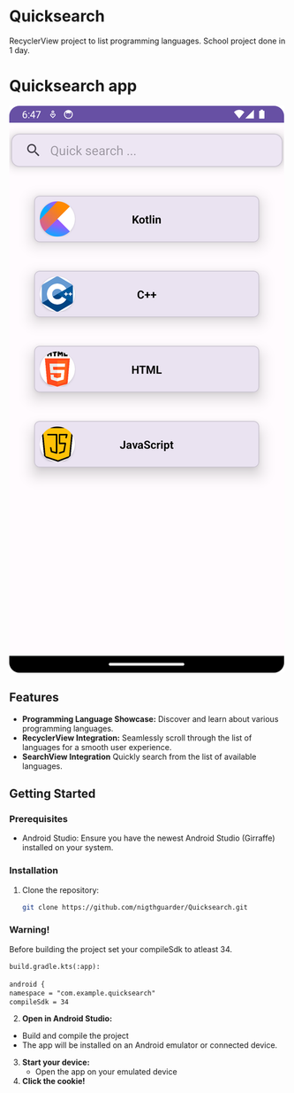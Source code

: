 # Quicksearch
RecyclerView project to list programming languages. 
School project done in 1 day. 
# Quicksearch app 
![App Screenshot](app/src/img/mainView.png)
## Features

- **Programming Language Showcase:** Discover and learn about various programming languages.
- **RecyclerView Integration:** Seamlessly scroll through the list of languages for a smooth user experience.
- **SearchView Integration** Quickly search from the list of available languages.


## Getting Started

### Prerequisites

- Android Studio: Ensure you have the newest Android Studio (Girraffe) installed on your system.

### Installation

1. Clone the repository:

   ```bash
   git clone https://github.com/nigthguarder/Quicksearch.git
    ```
### Warning!
Before building the project set your compileSdk to atleast 34.

```
build.gradle.kts(:app):

android {
namespace = "com.example.quicksearch"
compileSdk = 34
```
2. **Open in Android Studio:**
- Build and compile the project
- The app will be installed on an Android emulator or connected device.
3. **Start your device:**
    - Open the app on your emulated device
4. **Click the cookie!**